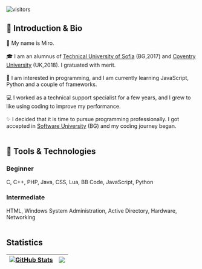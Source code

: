 ![visitors](https://visitor-badge.glitch.me/badge?page_id=mirokrastanov) <br>
## 👋 Introduction & Bio
👦 My name is Miro. <br><br>
🎓 I am an alumnus of <a href="https://www.tu-sofia.bg/">Technical University of Sofia</a> (BG,2017) and <a href="https://www.coventry.ac.uk/">Coventry University</a> (UK,2018). I gratuated with merit. <br><br>
👀 I am interested in programming, and I am currently learning JavaScript, Python and a couple of frameworks. <br><br>
💻 I worked as a technical support specialist for a few years, and I grew to like using coding to improve my performance. <br><br>
✨ I decided that it is time to pursue programming professionally. I got accepted in <a href="https://softuni.bg">Software University</a> (BG) and my coding journey began. <br><br>

## 🔭 Tools & Technologies
### Beginner
C, C++, PHP, Java, CSS, Lua, BB Code, JavaScript, Python <br>
### Intermediate
HTML, Windows System Administration, Active Directory, Hardware, Networking <br><br>

## Statistics 
| <a href="#"><img align="center" src="https://github-readme-stats.vercel.app/api?username=mirokrastanov&show_icons=true&include_all_commits=true&bg_color=00000000&hide_border=true&theme=midnight-purple" alt="GitHub Stats" /></a> | <a href="#"><img align="center" src="https://github-readme-stats.vercel.app/api/top-langs/?username=mirokrastanov&layout=compact&bg_color=00000000&hide_border=true&theme=midnight-purple" /></a> |
| ------------- | ------------- | 

